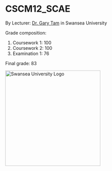 # CSCM12_SCAE
By Lecturer: [Dr. Gary Tam](http://www.swansea.ac.uk/staff/science/computer-science/k.l.tam/) in Swansea University

Grade composition:
   1. Coursework 1: 100
   2. Coursework 2: 100
   3. Examination 1: 76

Final grade:  83

<img src="https://www.dropbox.com/s/l0tklnqmcl3ahcf/swansea-university-logo.svg?dl=1" alt="Swansea University Logo" width="300px">
